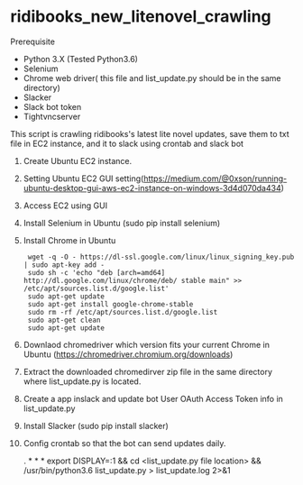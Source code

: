 # ridibooks_new_litenovel_crawling

Prerequisite
- Python 3.X (Tested Python3.6)
- Selenium
- Chrome web driver( this file and list_update.py should be in the same directory)
- Slacker
- Slack bot token
- Tightvncserver

This script is crawling ridibooks's latest lite novel updates, save them to txt file in EC2 instance, and it to slack using crontab and slack bot 

1. Create Ubuntu EC2 instance.
2. Setting Ubuntu EC2 GUI setting(https://medium.com/@0xson/running-ubuntu-desktop-gui-aws-ec2-instance-on-windows-3d4d070da434)
3. Access EC2 using GUI
4. Install Selenium in Ubuntu (sudo pip install selenium)
5. Install Chrome in Ubuntu

        wget -q -O - https://dl-ssl.google.com/linux/linux_signing_key.pub | sudo apt-key add -
        sudo sh -c 'echo "deb [arch=amd64] http://dl.google.com/linux/chrome/deb/ stable main" >> /etc/apt/sources.list.d/google.list'
        sudo apt-get update
        sudo apt-get install google-chrome-stable
        sudo rm -rf /etc/apt/sources.list.d/google.list
        sudo apt-get clean
        sudo apt-get update
6. Downlaod chromedriver which version fits your current Chrome in Ubuntu (https://chromedriver.chromium.org/downloads)
7. Extract the downloaded chromedirver zip file in the same directory where list_update.py is located.
8. Create a app inslack and update bot User OAuth Access Token info in list_update.py
9. Install Slacker (sudo pip install slacker)
10. Config crontab so that the bot can send updates daily.

       . <hour> * * * export DISPLAY=:1 && cd <list_update.py file location> && /usr/bin/python3.6 list_update.py > list_update.log 2>&1
